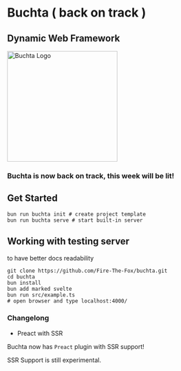 # Buchta ( back on track )
## Dynamic Web Framework

<img src="./buchta.png" alt="Buchta Logo" width="256"/>

### Buchta is now back on track, this week will be lit!

## Get Started

```
bun run buchta init # create project template
bun run buchta serve # start built-in server
```

## Working with testing server
to have better docs readability
```
git clone https://github.com/Fire-The-Fox/buchta.git
cd buchta
bun install
bun add marked svelte
bun run src/example.ts
# open browser and type localhost:4000/
```

### Changelong
* Preact with SSR

Buchta now has `Preact` plugin with SSR support!

SSR Support is still experimental.
